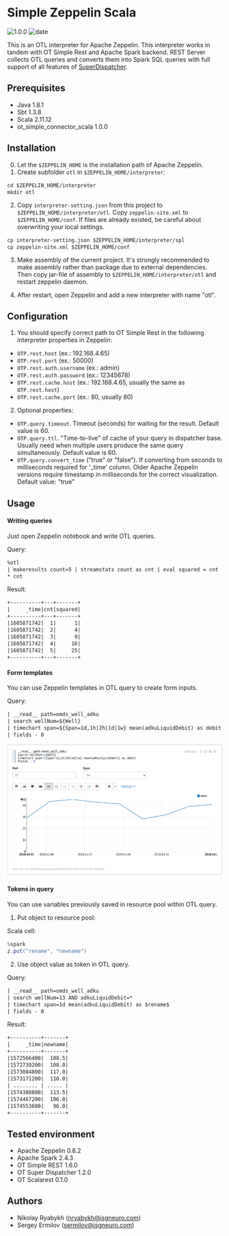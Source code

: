 # Simple Zeppelin Scala

![1.0.0](https://img.shields.io/badge/version-1.0.0-brightgreen) ![date](https://img.shields.io/badge/release--date-17%20Jan%202022-brightgreen)

This is an OTL interpreter for Apache Zeppelin. This interpreter works in tandem with OT Simple Rest and Apache Spark backend. REST Server collects OTL queries and converts them into Spark SQL queries with full support of all features of [SuperDispatcher](https://github.com/ISGNeuro/dispatcher).
## Prerequisites

- Java 1.8.1
- Sbt 1.3.8
- Scala 2.11.12
- ot_simple_connector_scala 1.0.0

## Installation

0. Let the `$ZEPPELIN_HOME` is the installation path of Apache Zeppelin.
1. Create subfolder `otl` in `$ZEPPELIN_HOME/interpreter`:
```
cd $ZEPPELIN_HOME/interpreter
mkdir otl
```
2. Copy `interpreter-setting.json` from this project to `$ZEPPELIN_HOME/interpreter/otl`. Copy `zeppelin-site.xml` to `$ZEPPELIN_HOME/conf`. If files are already existed, be careful about overwriting your local settings.
```
cp interpreter-setting.json $ZEPPELIN_HOME/interpreter/spl
cp zeppelin-site.xml $ZEPPELIN_HOME/conf
```
3. Make assembly of the current project. It's strongly recommended to make assembly rather than package due to external dependencies. Then copy jar-file of assembly to `$ZEPPELIN_HOME/interpreter/otl` and restart zeppelin daemon.

4. After restart, open Zeppelin and add a new interpreter with name "otl".

## Configuration

1. You should specify correct path to OT Simple Rest in the following interpreter properties in Zeppelin:

- `OTP.rest.host` (ex.: 192.168.4.65)
- `OTP.rest.port` (ex.: 50000)
- `OTP.rest.auth.username` (ex.: admin)
- `OTP.rest.auth.password` (ex.: 12345678)
- `OTP.rest.cache.host` (ex.: 192.168.4.65, usually the same as `OTP.rest.host`)
- `OTP.rest.cache.port` (ex.: 80, usually 80)

2. Optional properties:

- `OTP.query.timeout`. Timeout (seconds) for waiting for the result. Default value is 60.
- `OTP.query.ttl`. "Time-to-live" of cache of your query in dispatcher base. Usually need when multiple users produce the same query simultaneously. Default value is 60.
- `OTP.query.convert_time` ("true" or "false"). If converting from seconds to milliseconds required for '_time' column. Older Apache Zeppelin versions require timestamp in milliseconds for the correct visualization. Default value: "true"

## Usage

#### Writing queries

Just open Zeppelin notebook and write OTL queries.

Query:
```
%otl
| makeresults count=5 | streamstats count as cnt | eval squared = cnt * cnt
```
Result:
```
+----------+---+-------+
|     _time|cnt|squared|
+----------+---+-------+
|1605871742|  1|      1|
|1605871742|  2|      4|
|1605871742|  3|      9|
|1605871742|  4|     16|
|1605871742|  5|     25|
+----------+---+-------+
```

#### Form templates

You can use Zeppelin templates in OTL query to create form inputs.

Query:
```
| __read__ path=omds_well_adku
| search wellNum=${Well}
| timechart span=${Span=1d,1h|2h|1d|1w} mean(adkuLiquidDebit) as debit
| fields - 0
```

![Form templates](docs/img-templates.png)

#### Tokens in query

You can use variables previously saved in resource pool within OTL query.

1. Put object to resource pool:

Scala cell:
```scala
%spark
z.put("rename", "newname")
```

2. Use object value as token in OTL query.

Query:
```
| __read__ path=omds_well_adku
| search wellNum=13 AND adkuLiquidDebit=*
| timechart span=1d mean(adkuLiquidDebit) as $rename$
| fields - 0
```
Result:
```
+----------+-------+
|     _time|newname|
+----------+-------+
|1572566400|  108.5|
|1572739200|  108.0|
|1573084800|  117.0|
|1573171200|  110.0|
| ........ | ..... |
|1574380800|  113.5|
|1574467200|  106.0|
|1574553600|   96.0|
+----------+-------+
```

## Tested environment
- Apache Zeppelin 0.8.2
- Apache Spark 2.4.3
- OT Simple REST 1.6.0
- OT Super Dispatcher 1.2.0
- OT Scalarest 0.1.0

## Authors

- Nikolay Ryabykh (nryabykh@isgneuro.com)
- Sergey Ermilov (sermilov@isgneuro.com)